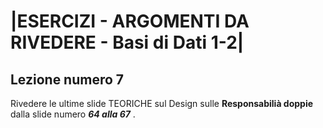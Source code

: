 # |ESERCIZI - ARGOMENTI DA RIVEDERE - Basi di Dati 1-2|

## Lezione numero 7 

Rivedere le ultime slide TEORICHE sul Design  sulle **Responsabilià doppie** dalla slide numero ***64 alla 67*** .